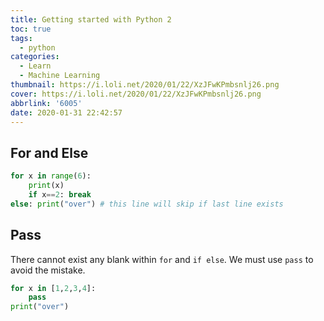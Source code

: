 ```yaml
---
title: Getting started with Python 2
toc: true
tags:
  - python
categories:
  - Learn
  - Machine Learning
thumbnail: https://i.loli.net/2020/01/22/XzJFwKPmbsnlj26.png
cover: https://i.loli.net/2020/01/22/XzJFwKPmbsnlj26.png
abbrlink: '6005'
date: 2020-01-31 22:42:57
---
```


## For and Else

```python
for x in range(6):
    print(x)
    if x==2: break
else: print("over") # this line will skip if last line exists
```

## Pass

There cannot exist any blank within `for` and `if else`. We must use `pass` to avoid the mistake.

```python
for x in [1,2,3,4]:
	pass
print("over")
```

